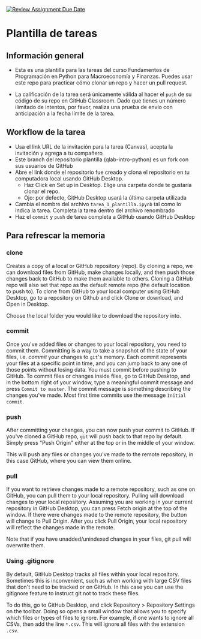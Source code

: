 [![Review Assignment Due Date](https://classroom.github.com/assets/deadline-readme-button-24ddc0f5d75046c5622901739e7c5dd533143b0c8e959d652212380cedb1ea36.svg)](https://classroom.github.com/a/dduTk5MC)
# Plantilla de tareas

## Información general

- Esta es una plantilla para las tareas del curso Fundamentos de Programación en Python para Macroeconomía y Finanzas. Puedes usar este repo para practicar cómo clonar un repo y hacer un pull request.

- La calificación de la tarea será únicamente válida al hacer el `push` de su código de su repo en GitHub Classroom. Dado que tienes un número ilimitado de intentos, por favor, realiza una prueba de envío con anticipación a la fecha límite de la tarea.

## Workflow de la tarea

- Usa el link URL de la invitación para la tarea (Canvas), acepta la invitación y agrega a tu compañero
- Este branch del repositorio plantilla (qlab-intro-python) es un fork con sus usuarios de GitHub
- Abre el link donde el repositorio fue creado y clona el repositorio en tu computadora local usando GitHub Desktop.
    - Haz Click en Set up in Desktop. Elige una carpeta donde te gustaría clonar el repo.
    - Ojo: por defecto, GitHub Desktop usará la última carpeta utilizada
- Cambia el nombre del archivo `tarea_1_plantilla.ipynb` tal como lo indica la tarea. Completa la tarea dentro del archivo renombrado
- Haz el `commit` y `push` de tarea completa a GitHub usando GitHub Desktop


## Para refrescar la memoria

### clone
Creates a copy of a local or GitHub repository (repo). By cloning a repo, we can download files from GitHub, make changes locally, and then push those changes back to GitHub to make them available to others. Cloning a GitHub repo will also set that repo as the default remote repo (the default location to push to). To clone from GitHub to your local computer using GitHub Desktop, go to a repository on Github and click Clone or download, and Open in Desktop.

Choose the local folder you would like to download the repository into.

### commit
Once you've added files or changes to your local repository, you need to commit them. Committing is a way to take a snapshot of the state of your files, i.e. *commit* your changes to `git`'s memory. Each commit represents your files at a specific point in time, and you can jump back to any one of those points without losing data. You must commit before pushing to GitHub. To commit files or changes inside files, go to GitHub Desktop, and in the bottom right of your window, type a meaningful commit message and press `Commit to master`. The commit message is something describing the changes you've made. Most first time commits use the message `Initial commit`.

### push
After committing your changes, you can now push your commit to GitHub. If you've cloned a GitHub repo, `git` will push back to that repo by default. Simply press "Push Origin" either at the top or in the middle of your window.

This will push any files or changes you've made to the remote repository, in this case GitHub, where you can view them online.

### pull
If you want to retrieve changes made to a remote repository, such as one on GitHub, you can pull them to your local repository. Pulling will download changes to your local repository. Assuming you are working in your current repository in GitHub Desktop, you can press Fetch origin at the top of the window. If there were changes made to the remote repository, the button will change to Pull Origin. After you click Pull Origin, your local repository will reflect the changes made in the remote.

Note that if you have unadded/unindexed changes in your files, git pull will overwrite them.

### Using .gitignore
By default, GitHub Desktop tracks all files within your local repository. Sometimes this is inconvenient, such as when working with large CSV files that don't need to be tracked or on GitHub. In this case you can use the gitignore feature to instruct git not to track these files.

To do this, go to GitHub Desktop, and click Repository > Repository Settings on the toolbar. Doing so opens a small window that allows you to specify which files or types of files to ignore. For example, if one wants to ignore all CSVs, then add the line `*.csv`. This will ignore all files with the extension `.csv`.



